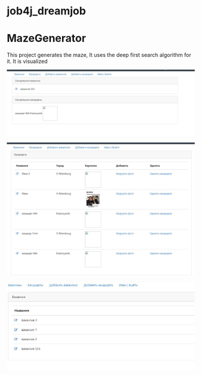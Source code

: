 # job4j_dreamjob
MazeGenerator
=============

This project generates the maze, It uses the deep first search algorithm for it. It is visualized

![ScreenShot](images\Screenshot_693.jpg)

![ScreenShot](images\Screenshot_694.jpg)

![ScreenShot](images\Screenshot_695.jpg)
